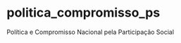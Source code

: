 politica_compromisso_ps
=======================

Política e Compromisso Nacional pela Participação Social
